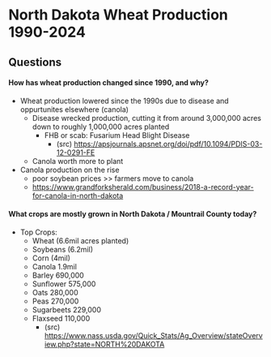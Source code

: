 # North Dakota Wheat Production 1990-2024

## Questions
#### How has wheat production changed since 1990, and why?
- Wheat production lowered since the 1990s due to disease and oppurtunites elsewhere (canola)
	- Disease wrecked production, cutting it from around 3,000,000 acres down to roughly 1,000,000 acres planted
		- FHB or scab: Fusarium Head Blight Disease
			- (src) https://apsjournals.apsnet.org/doi/pdf/10.1094/PDIS-03-12-0291-FE
	- Canola worth more to plant
- Canola production on the rise
	- poor soybean prices >> farmers move to canola
	- https://www.grandforksherald.com/business/2018-a-record-year-for-canola-in-north-dakota

#### What crops are mostly grown in North Dakota / Mountrail County today?
- Top Crops:
	- Wheat (6.6mil acres planted)
	- Soybeans (6.2mil)
	- Corn (4mil)
	- Canola 1.9mil
	- Barley 690,000
	- Sunflower 575,000
	- Oats 280,000
	- Peas 270,000
	- Sugarbeets 229,000
	- Flaxseed 110,000
		- (src) https://www.nass.usda.gov/Quick_Stats/Ag_Overview/stateOverview.php?state=NORTH%20DAKOTA